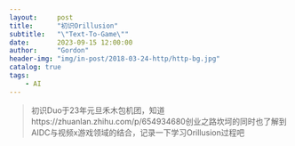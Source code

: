 ```yaml
---
layout:     post
title:      "初识Orillusion"
subtitle:   "\"Text-To-Game\""
date:       2023-09-15 12:00:00
author:     "Gordon"
header-img: "img/in-post/2018-03-24-http/http-bg.jpg"
catalog: true
tags:
    - AI
---
```


> 初识Duo于23年元旦禾木包机团，知道https://zhuanlan.zhihu.com/p/654934680创业之路坎坷的同时也了解到AIDC与视频x游戏领域的结合，记录一下学习Orillusion过程吧

